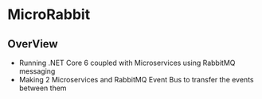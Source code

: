 # MicroRabbit

## OverView

- Running .NET Core 6 coupled with Microservices using RabbitMQ messaging
- Making 2 Microservices and RabbitMQ Event Bus to transfer the events between them
